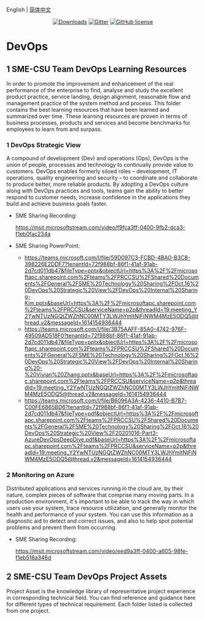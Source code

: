English | [简体中文](./README_zh-CN.md)

<p align="center">
  <a href="https://github.com/sme-csu"><img src="https://badgen.net/badge/downloads/0/green?icon=github" alt="Downloads"></a>
  <a href="https://gitter.im/SME-CSU-Team/community?utm_source=badge&utm_medium=badge&utm_campaign=pr-badge"><img src="https://badges.gitter.im/SME-CSU-Team/community.svg" alt="Gitter" /></a>
  <a href="/LICENSE"><img src="https://img.shields.io/badge/license-MIT-blue.svg" alt="GitHub license" /></a>


# DevOps

## 1 SME-CSU Team DevOps Learning Resources

In order to promote the improvement and enhancement of the real performance of the enterprise to find, analyse and study the excellent product practice, service landing, design alignment, reasonable flow and management practice of the system method and process. This folder contains the best learning resources that have been learned and summarized over time. These learning resources are proven in terms of business processes, products and services and become benchmarks for employees to learn from and surpass.

### 1 DevOps Strategic View

A compound of development (Dev) and operations (Ops), DevOps is the union of people, processes and technology to continually provide value to customers. DevOps enables formerly siloed roles – development, IT operations, quality engineering and security – to coordinate and collaborate to produce better, more reliable products. By adopting a DevOps culture along with DevOps practices and tools, teams gain the ability to better respond to customer needs, increase confidence in the applications they build and achieve business goals faster.

- SME Sharing Recording: 

  https://msit.microsoftstream.com/video/f9fca3ff-0400-9fb2-dca3-f1eb0fac234a

- SME Sharing PowerPoint:

  - https://teams.microsoft.com/l/file/59D097C3-FCBD-4BA0-B3C8-398226E2DDF7?tenantId=72f988bf-86f1-41af-91ab-2d7cd011db47&fileType=pptx&objectUrl=https%3A%2F%2Fmicrosoftapc.sharepoint.com%2Fteams%2FPRCCSU%2FShared%20Documents%2FGeneral%2FSME%20Technology%20Sharing%2FOct.16%20DevOps%20Strategic%20View%2FDevOps%20Internal%20Sharing-Kim.pptx&baseUrl=https%3A%2F%2Fmicrosoftapc.sharepoint.com%2Fteams%2FPRCCSU&serviceName=p2p&threadId=19:meeting_Y2YwNTUzNGQtZWZhNC00MTY3LWJhYmItNjFiNWM4MzE5ODQ5@thread.v2&messageId=1614154936444
  - https://teams.microsoft.com/l/file/3B75AAFF-85A0-4742-976F-49509AD518F0?tenantId=72f988bf-86f1-41af-91ab-2d7cd011db47&fileType=pptx&objectUrl=https%3A%2F%2Fmicrosoftapc.sharepoint.com%2Fteams%2FPRCCSU%2FShared%20Documents%2FGeneral%2FSME%20Technology%20Sharing%2FOct.16%20DevOps%20Strategic%20View%2FDevOps%20Internal%20Sharing%20-%20Vivian%20Zhang.pptx&baseUrl=https%3A%2F%2Fmicrosoftapc.sharepoint.com%2Fteams%2FPRCCSU&serviceName=p2p&threadId=19:meeting_Y2YwNTUzNGQtZWZhNC00MTY3LWJhYmItNjFiNWM4MzE5ODQ5@thread.v2&messageId=1614154936444
  - https://teams.microsoft.com/l/file/B6096A3A-4236-4410-B7B7-C00FE6865BD6?tenantId=72f988bf-86f1-41af-91ab-2d7cd011db47&fileType=pdf&objectUrl=https%3A%2F%2Fmicrosoftapc.sharepoint.com%2Fteams%2FPRCCSU%2FShared%20Documents%2FGeneral%2FSME%20Technology%20Sharing%2FOct.16%20DevOps%20Strategic%20View%2F20201016-Part3-AzureDevOpsDeepDive.pdf&baseUrl=https%3A%2F%2Fmicrosoftapc.sharepoint.com%2Fteams%2FPRCCSU&serviceName=p2p&threadId=19:meeting_Y2YwNTUzNGQtZWZhNC00MTY3LWJhYmItNjFiNWM4MzE5ODQ5@thread.v2&messageId=1614154936444 

### 2 Monitoring on Azure

Distributed applications and services running in the cloud are, by their nature, complex pieces of software that comprise many moving parts. In a production environment, it's important to be able to track the way in which users use your system, trace resource utilization, and generally monitor the health and performance of your system. You can use this information as a diagnostic aid to detect and correct issues, and also to help spot potential problems and prevent them from occurring.

- SME Sharing Recording: 

  https://msit.microsoftstream.com/video/eed9a3ff-0400-a605-98fe-f1eb518a346d

## 2 SME-CSU Team DevOps Project Assets

Project Asset is the knowledge library of representative project experience in corresponding technical field. You can find reference and guidance here for different types of technical requirement. Each folder listed is collected from one project.